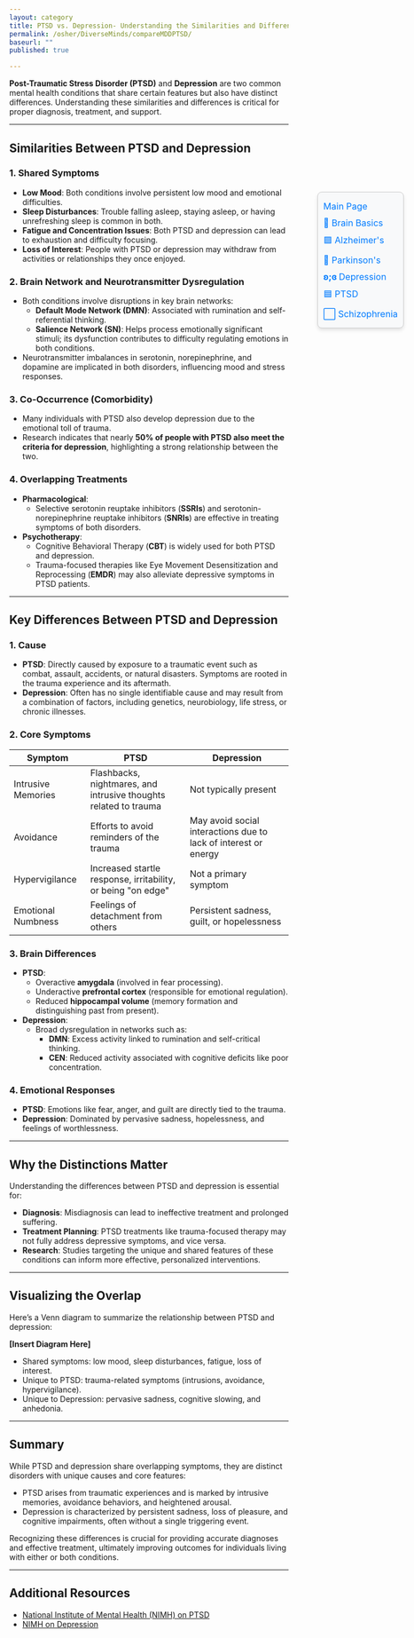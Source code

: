 ```yaml
---
layout: category
title: PTSD vs. Depression- Understanding the Similarities and Differences
permalink: /osher/DiverseMinds/compareMDDPTSD/
baseurl: ""
published: true

---
```

<style>
.floating-nav {
  position: fixed;
  top: 10%;
  right: 20px;
  background-color: #f8f9fa;
  border: 1px solid #ccc;
  border-radius: 8px;
  padding: 10px;
  box-shadow: 0 4px 6px rgba(0, 0, 0, 0.1);
  z-index: 1000;
}

.floating-nav a {
  display: block;
  text-decoration: none;
  color: #007bff;
  font-size: 1rem;
  padding: 5px 0;
  text-align: left;
}

.floating-nav a:hover {
  color: #0056b3;
  text-decoration: underline;
}
</style>
<div class="floating-nav">
  <a href="/osher/DiverseMinds/coursegoals/">Main Page</a>
  <a href="/osher/DiverseMinds/brainbasics/">🧠 Brain Basics</a>
  <a href="/osher/DiverseMinds/alzheimers/">🟪 Alzheimer's</a>
  <a href="/osher/DiverseMinds/parkinsons/">🌷 Parkinson's</a>
  <a href="/osher/DiverseMinds/depression/"><strong> ʚ;ɞ </strong>    Depression</a>
  <a href="/osher/DiverseMinds/ptsd/">🟦 PTSD</a>
  <a href="/osher/DiverseMinds/schizophrenia/">⬜ Schizophrenia</a>

</div>

**Post-Traumatic Stress Disorder (PTSD)** and **Depression** are two common mental health conditions that share certain features but also have distinct differences. Understanding these similarities and differences is critical for proper diagnosis, treatment, and support.

---

## Similarities Between PTSD and Depression  

### 1. Shared Symptoms  
- **Low Mood**: Both conditions involve persistent low mood and emotional difficulties.  
- **Sleep Disturbances**: Trouble falling asleep, staying asleep, or having unrefreshing sleep is common in both.  
- **Fatigue and Concentration Issues**: Both PTSD and depression can lead to exhaustion and difficulty focusing.  
- **Loss of Interest**: People with PTSD or depression may withdraw from activities or relationships they once enjoyed.  

### 2. Brain Network and Neurotransmitter Dysregulation  
- Both conditions involve disruptions in key brain networks:
  - **Default Mode Network (DMN)**: Associated with rumination and self-referential thinking.  
  - **Salience Network (SN)**: Helps process emotionally significant stimuli; its dysfunction contributes to difficulty regulating emotions in both conditions.  
- Neurotransmitter imbalances in serotonin, norepinephrine, and dopamine are implicated in both disorders, influencing mood and stress responses.

### 3. Co-Occurrence (Comorbidity)  
- Many individuals with PTSD also develop depression due to the emotional toll of trauma.  
- Research indicates that nearly **50% of people with PTSD also meet the criteria for depression**, highlighting a strong relationship between the two.  

### 4. Overlapping Treatments  
- **Pharmacological**:  
  - Selective serotonin reuptake inhibitors (**SSRIs**) and serotonin-norepinephrine reuptake inhibitors (**SNRIs**) are effective in treating symptoms of both disorders.  
- **Psychotherapy**:  
  - Cognitive Behavioral Therapy (**CBT**) is widely used for both PTSD and depression.  
  - Trauma-focused therapies like Eye Movement Desensitization and Reprocessing (**EMDR**) may also alleviate depressive symptoms in PTSD patients.

---

## Key Differences Between PTSD and Depression  

### 1. Cause  
- **PTSD**: Directly caused by exposure to a traumatic event such as combat, assault, accidents, or natural disasters. Symptoms are rooted in the trauma experience and its aftermath.  
- **Depression**: Often has no single identifiable cause and may result from a combination of factors, including genetics, neurobiology, life stress, or chronic illnesses.

### 2. Core Symptoms  
| Symptom | PTSD | Depression |
|---------|------|------------|
| Intrusive Memories | Flashbacks, nightmares, and intrusive thoughts related to trauma | Not typically present |
| Avoidance | Efforts to avoid reminders of the trauma | May avoid social interactions due to lack of interest or energy |
| Hypervigilance | Increased startle response, irritability, or being "on edge" | Not a primary symptom |
| Emotional Numbness | Feelings of detachment from others | Persistent sadness, guilt, or hopelessness |

### 3. Brain Differences  
- **PTSD**:  
  - Overactive **amygdala** (involved in fear processing).  
  - Underactive **prefrontal cortex** (responsible for emotional regulation).  
  - Reduced **hippocampal volume** (memory formation and distinguishing past from present).  
- **Depression**:  
  - Broad dysregulation in networks such as:
    - **DMN**: Excess activity linked to rumination and self-critical thinking.  
    - **CEN**: Reduced activity associated with cognitive deficits like poor concentration.

### 4. Emotional Responses  
- **PTSD**: Emotions like fear, anger, and guilt are directly tied to the trauma.  
- **Depression**: Dominated by pervasive sadness, hopelessness, and feelings of worthlessness.

---

## Why the Distinctions Matter  

Understanding the differences between PTSD and depression is essential for:  
- **Diagnosis**: Misdiagnosis can lead to ineffective treatment and prolonged suffering.  
- **Treatment Planning**: PTSD treatments like trauma-focused therapy may not fully address depressive symptoms, and vice versa.  
- **Research**: Studies targeting the unique and shared features of these conditions can inform more effective, personalized interventions.

---

## Visualizing the Overlap  

Here’s a Venn diagram to summarize the relationship between PTSD and depression:  

**[Insert Diagram Here]**  
- Shared symptoms: low mood, sleep disturbances, fatigue, loss of interest.  
- Unique to PTSD: trauma-related symptoms (intrusions, avoidance, hypervigilance).  
- Unique to Depression: pervasive sadness, cognitive slowing, and anhedonia.

---

## Summary  

While PTSD and depression share overlapping symptoms, they are distinct disorders with unique causes and core features:  
- PTSD arises from traumatic experiences and is marked by intrusive memories, avoidance behaviors, and heightened arousal.  
- Depression is characterized by persistent sadness, loss of pleasure, and cognitive impairments, often without a single triggering event.  

Recognizing these differences is crucial for providing accurate diagnoses and effective treatment, ultimately improving outcomes for individuals living with either or both conditions.

---

## Additional Resources  

- [National Institute of Mental Health (NIMH) on PTSD](https://www.nimh.nih.gov/health/topics/post-traumatic-stress-disorder-ptsd)  
- [NIMH on Depression](https://www.nimh.nih.gov/health/topics/depression)  


